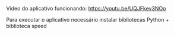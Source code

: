 Video do aplicativo funcionando: https://youtu.be/UQJFkev3NOo

Para executar o aplicativo necessário instalar bibliotecas Python + biblioteca speed
